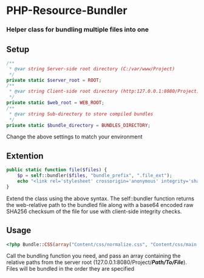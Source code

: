 # PHP-Resource-Bundler
### Helper class for bundling multiple files into one

## Setup

```php
/**
 * @var string Server-side root directory (C:/var/www/Project)
 */
private static $server_root = ROOT;
/**
 * @var string Client-side root directory (http:127.0.0.1:8080/Project)
 */
private static $web_root = WEB_ROOT;
/**
 * @var string Sub-directory to store compiled bundles
 */
private static $bundle_directory = BUNDLES_DIRECTORY;
```

Change the above settings to match your environment

## Extention

```php
public static function file($files) {
    $p = self::bundler($files, "bundle_prefix", ".file_ext");
    echo "<link rel='stylesheet' crossorigin='anonymous' integrity='sha256-$p[SHA256]' href='$p[SRC]'>";
}
```

Extend the class using the above syntax. The self::bundler function returns the web-relative path to the bundled file along with a base64 encoded raw SHA256 checksum of the file for use with client-side integrity checks.

## Usage

```php
<?php Bundle::CSS(array("Content/css/normalize.css", "Content/css/main.css")); ?>
```
Call the bundling function you need, and pass an array containing the relative paths from the server root (127.0.0.1:8080/Project/**_Path/To/File_**).
Files will be bundled in the order they are specified
